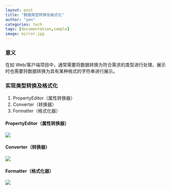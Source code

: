 ```yaml
---
layout: post
title: "数据类型转换及格式化"
author: "yen"
categories: tech
tags: [documentation,sample]
image: mirror.jpg
---
```

### 意义
在如 Web/客户端项目中，通常需要将数据转换为符合需求的类型进行处理，展示时也需要将数据转换为具有某种格式的字符串进行展示。

### 实现类型转换及格式化
1. PropertyEditor（属性转换器）
2. Converter（转换器）
3. Formatter（格式化器）

#### PropertyEditor（属性转换器）
![](http://p6ch8daxu.bkt.clouddn.com/18-4-22/42598425.jpg)

#### Converter（转换器）
![](http://p6ch8daxu.bkt.clouddn.com/18-4-22/43024166.jpg)

#### Formatter（格式化器）
![](http://p6ch8daxu.bkt.clouddn.com/18-4-22/93926570.jpg)
